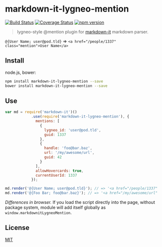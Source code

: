 # markdown-it-lygneo-mention

[![Build Status](https://img.shields.io/travis/lygneo/markdown-it-lygneo-mention/master.svg?style=flat)](https://travis-ci.org/lygneo/markdown-it-lygneo-mention)
[![Coverage Status](https://img.shields.io/coveralls/lygneo/markdown-it-lygneo-mention/master.svg?style=flat)](https://coveralls.io/r/lygneo/markdown-it-lygneo-mention?branch=master)
[![npm version](https://img.shields.io/npm/v/markdown-it-lygneo-mention.svg?style=flat)](https://npmjs.com/package/markdown-it-lygneo-mention)

> lygneo-style @mention plugin for [markdown-it](https://github.com/markdown-it/markdown-it) markdown parser.

`@{User Name; user@pod.tld}` => `<a href="/people/1337" class="mention">User Name</a>`

## Install

node.js, bower:

```bash
npm install markdown-it-lygneo-mention --save
bower install markdown-it-lygneo-mention --save
```

## Use

```js
var md = require('markdown-it')()
            .use(require('markdown-it-lygneo-mention'), {
              mentions: [
                {
                  lygneo_id: 'user@pod.tld',
                  guid: 1337
                },
                {
                  handle: 'foo@bar.baz',
                  url: '/my/awesome/url',
                  guid: 42
                }
              ],
              allowHovercards: true,
              currentUserId: 1337
            });

md.render('@{User Name; user@pod.tld}'); // => '<a href="/people/1337" class="mention">User Name</a>'
md.render('@{Foo Bar; foo@bar.baz}'); // => '<a href="/my/awesome/url" class="mention hovercardable">Foo Bar</a>'
```

_Differences in browser._ If you load the script directly into the page, without
package system, module will add itself globally as `window.markdownitLygneoMention`.

## License

[MIT](https://github.com/svbergerem/markdown-it-hashtag/blob/master/LICENSE)
